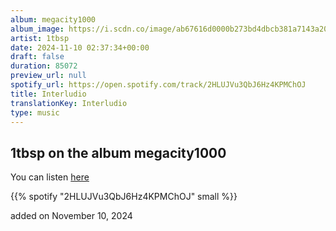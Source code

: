 ```yaml
---
album: megacity1000
album_image: https://i.scdn.co/image/ab67616d0000b273bd4dbcb381a7143a20452c1a
artist: 1tbsp
date: 2024-11-10 02:37:34+00:00
draft: false
duration: 85072
preview_url: null
spotify_url: https://open.spotify.com/track/2HLUJVu3QbJ6Hz4KPMChOJ
title: Interludio
translationKey: Interludio
type: music
---
```


## 1tbsp on the album megacity1000

You can listen [here](https://open.spotify.com/track/2HLUJVu3QbJ6Hz4KPMChOJ)

{{% spotify "2HLUJVu3QbJ6Hz4KPMChOJ" small %}}

added on November 10, 2024